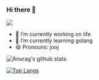 ### Hi there 👋

<img src="https://img.shields.io/badge/linkedin-%230077B5.svg?&style=for-the-badge&logo=linkedin&logoColor=white" />

- 🔭 I’m currently working on life
- 🌱 I’m currently learning golang
- 😄 Pronouns: jooj

![Anurag's github stats](https://github-readme-stats.vercel.app/api?username=JackMaarek&show_icons=true&theme=radical)

[![Top Langs](https://github-readme-stats.vercel.app/api/top-langs/?username=JackMaarek&layout=compact&theme=radical)](https://github.com/anuraghazra/github-readme-stats)



